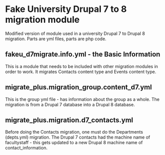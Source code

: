# Fake University Drupal 7 to 8 migration module

Modified version of module used in a university Drupal 7 to Drupal 8 migration.  Parts are yml files, parts are php code. 

## fakeu_d7migrate.info.yml - the Basic Information
This is a module that needs to be included with other migration modules in order to work. It migrates Contacts content type and Events content type.

## migrate_plus.migration_group.content_d7.yml
This is the group yml file - has information about the group as a whole.  The migration is from a Drupal 7 database into a Drupal 8 database.

## migrate_plus.migration.d7_contacts.yml  
Before doing the Contacts migration, one must do the Departments (depts.yml) migration.  The Drupal 7 contacts had the machine name of facultystaff - this gets updated to a new Drupal 8 machine name of contact_information.

